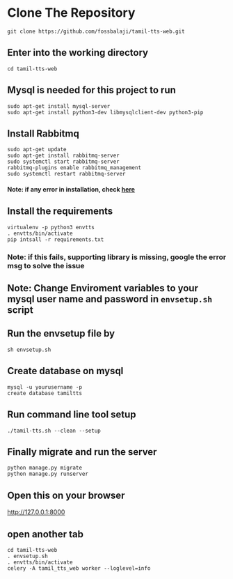 # Clone The Repository
```shell
git clone https://github.com/fossbalaji/tamil-tts-web.git
```
## Enter into the working directory

```shell
cd tamil-tts-web
```
## Mysql is needed for this project to run
```shell
sudo apt-get install mysql-server
sudo apt-get install python3-dev libmysqlclient-dev python3-pip
```

## Install Rabbitmq
```shell
sudo apt-get update
sudo apt-get install rabbitmq-server
sudo systemctl start rabbitmq-server
rabbitmq-plugins enable rabbitmq_management
sudo systemctl restart rabbitmq-server
```
#### Note: if any error in installation, check [here](https://www.rabbitmq.com/install-debian.html#bintray-apt-repo-erlang)

## Install the requirements
```shell
virtualenv -p python3 envtts
. envtts/bin/activate
pip intsall -r requirements.txt
```
### Note: if this fails, supporting library is missing, google the error msg to solve the issue



## Note: Change Enviroment variables to your mysql user name and password in `envsetup.sh` script

## Run the envsetup file by
```shell
sh envsetup.sh
```

## Create database on mysql

```shell
mysql -u yourusername -p
create database tamiltts
```

## Run command line tool setup
```shell
./tamil-tts.sh --clean --setup
```

## Finally migrate and run the server
```shell
python manage.py migrate
python manage.py runserver
```

## Open this on your browser
http://127.0.0.1:8000

## open another tab
```shell
cd tamil-tts-web
. envsetup.sh
. envtts/bin/activate
celery -A tamil_tts_web worker --loglevel=info
```
